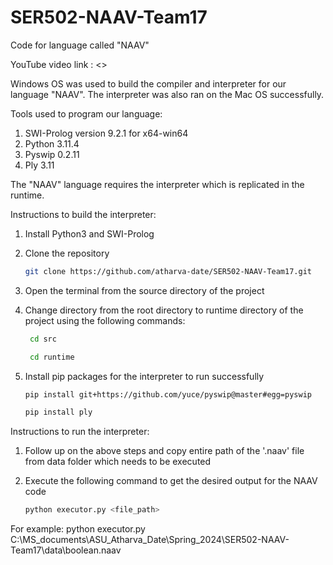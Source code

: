 # SER502-NAAV-Team17
Code for language called "NAAV"

YouTube video link : <>

Windows OS was used to build the compiler and interpreter for our language "NAAV". 
The interpreter was also ran on the Mac OS successfully. 

Tools used to program our language:
1. SWI-Prolog version 9.2.1 for x64-win64
2. Python 3.11.4
3. Pyswip 0.2.11
4. Ply 3.11

The "NAAV" language requires the interpreter which is replicated in the runtime.

Instructions to build the interpreter:
1. Install Python3 and SWI-Prolog
2. Clone the repository

   ```bash
   git clone https://github.com/atharva-date/SER502-NAAV-Team17.git
   ```
   
3. Open the terminal from the source directory of the project
4. Change directory from the root directory to runtime directory of the project using the following commands: 

   ```bash
    cd src
   ```
   ```bash
    cd runtime
   ```

5. Install pip packages for the interpreter to run successfully

   ```bash
   pip install git+https://github.com/yuce/pyswip@master#egg=pyswip
   ```
   ```bash
   pip install ply  
   ```

Instructions to run the interpreter:
1. Follow up on the above steps and copy entire path of the '.naav' file from data folder which needs to be executed
2. Execute the following command to get the desired output for the NAAV code
   
   ```bash
   python executor.py <file_path>
   ```

For example: python executor.py C:\MS_documents\ASU_Atharva_Date\Spring_2024\SER502-NAAV-Team17\data\boolean.naav
